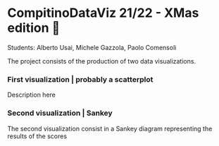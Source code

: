 # CompitinoDataViz 21/22 - XMas edition 🎅

Students: Alberto Usai, Michele Gazzola, Paolo Comensoli

The project consists of the production of two data visualizations.

### First visualization | probably a scatterplot
Description here

### Second visualization | Sankey
The second visualization consist in a Sankey diagram representing the results of the scores
